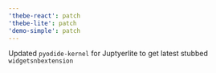 ```yaml
---
'thebe-react': patch
'thebe-lite': patch
'demo-simple': patch
---
```


Updated `pyodide-kernel` for Juptyerlite to get latest stubbed `widgetsnbextension`
